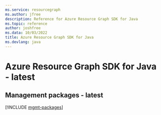 ```yaml
---
ms.service: resourcegraph
ms.author: jfree
description: Reference for Azure Resource Graph SDK for Java
ms.topic: reference
author: joshfree
ms.data: 10/03/2022
title: Azure Resource Graph SDK for Java
ms.devlang: java
---
```

# Azure Resource Graph SDK for Java - latest

## Management packages - latest
[!INCLUDE [mgmt-packages](resource-graph-mgmt-index.md)]
